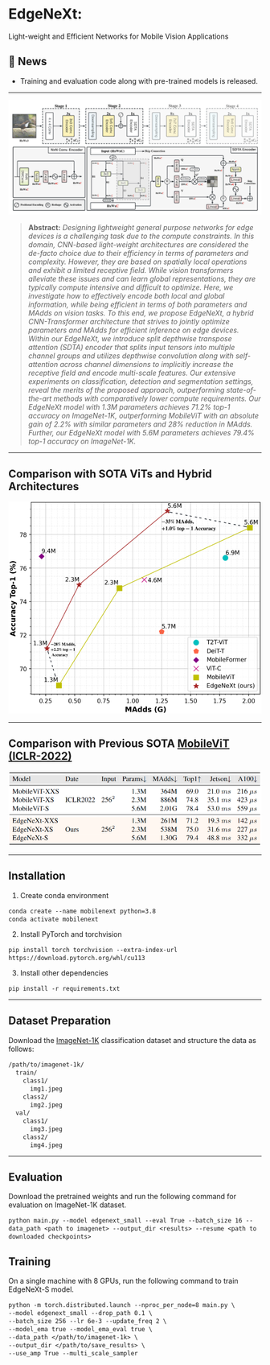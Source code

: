 # EdgeNeXt: 
Light-weight and Efficient Networks for Mobile Vision Applications

## :rocket: News
* Training and evaluation code along with pre-trained models is released.

<hr />

![main figure](images/EdgeNext.jpeg)
> **Abstract:** *Designing lightweight general purpose networks for edge devices is a challenging task due to the compute constraints. In this domain, CNN-based light-weight architectures are considered the de-facto choice due to their efficiency in terms of parameters and complexity. However, they are based on spatially local operations and exhibit a limited receptive field. While vision transformers alleviate these issues and can learn global representations, they are typically compute intensive and difficult to optimize. Here, we investigate how to effectively encode both local and global information, while being efficient in terms of both parameters and MAdds on vision tasks. To this end, we propose EdgeNeXt, a hybrid CNN-Transformer architecture that strives to jointly optimize parameters and MAdds for efficient inference on edge devices. Within our EdgeNeXt, we introduce split depthwise transpose attention (SDTA) encoder that splits input tensors into multiple channel groups and utilizes depthwise convolution along with self-attention across channel dimensions to implicitly increase the receptive field and encode multi-scale features. Our extensive experiments on classification, detection and segmentation settings, reveal the merits of the proposed approach, outperforming state-of-the-art methods with comparatively lower compute requirements. Our EdgeNeXt model with 1.3M parameters achieves 71.2\% top-1 accuracy on ImageNet-1K, outperforming MobileViT with an absolute gain of 2.2\% with similar parameters and 28\% reduction in MAdds. Further, our EdgeNeXt model with 5.6M parameters achieves 79.4\% top-1 accuracy on ImageNet-1K.* 
<hr />

## Comparison with SOTA ViTs and Hybrid Architectures
![results](images/Figure_1.png)

<hr />

## Comparison with Previous SOTA [MobileViT (ICLR-2022)](https://arxiv.org/abs/2110.02178)
![results](images/table_2.png)

<hr />

## Installation
1. Create conda environment
```shell
conda create --name mobilenext python=3.8
conda activate mobilenext
```
2. Install PyTorch and torchvision
```shell
pip install torch torchvision --extra-index-url https://download.pytorch.org/whl/cu113
```
3. Install other dependencies
```shell
pip install -r requirements.txt
```

<hr />

## Dataset Preparation
Download the [ImageNet-1K](http://image-net.org/) classification dataset and structure the data as follows:
```
/path/to/imagenet-1k/
  train/
    class1/
      img1.jpeg
    class2/
      img2.jpeg
  val/
    class1/
      img3.jpeg
    class2/
      img4.jpeg
```

<hr />

## Evaluation
Download the pretrained weights and run the following command for evaluation on ImageNet-1K dataset.

```shell
python main.py --model edgenext_small --eval True --batch_size 16 --data_path <path to imagenet> --output_dir <results> --resume <path to downloaded checkpoints>
```

## Training

On a single machine with 8 GPUs, run the following command to train EdgeNeXt-S model.

```shell
python -m torch.distributed.launch --nproc_per_node=8 main.py \
--model edgenext_small --drop_path 0.1 \
--batch_size 256 --lr 6e-3 --update_freq 2 \
--model_ema true --model_ema_eval true \
--data_path </path/to/imagenet-1k> \
--output_dir </path/to/save_results> \
--use_amp True --multi_scale_sampler
```
